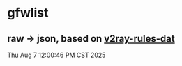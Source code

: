 # gfwlist
## raw -> json, based on [v2ray-rules-dat](https://github.com/Loyalsoldier/v2ray-rules-dat)
Thu Aug  7 12:00:46 PM CST 2025

